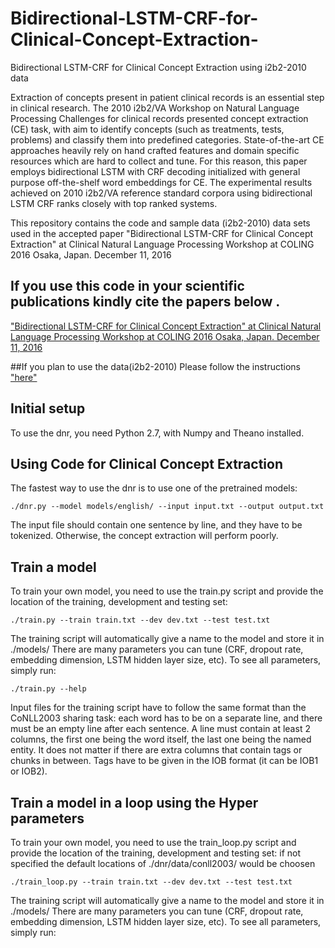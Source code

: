 # Bidirectional-LSTM-CRF-for-Clinical-Concept-Extraction-
Bidirectional LSTM-CRF for Clinical Concept Extraction using i2b2-2010 data

Extraction of concepts present in patient clinical records is an essential step in clinical research.
The 2010 i2b2/VA Workshop on Natural Language Processing Challenges for clinical records
presented concept extraction (CE) task, with aim to identify concepts (such as treatments, tests,
problems) and classify them into predefined categories. State-of-the-art CE approaches heavily
rely on hand crafted features and domain specific resources which are hard to collect and tune.
For this reason, this paper employs bidirectional LSTM with CRF decoding initialized with general
purpose off-the-shelf word embeddings for CE. The experimental results achieved on 2010
i2b2/VA reference standard corpora using bidirectional LSTM CRF ranks closely with top ranked
systems.

This repository contains the code and  sample data (i2b2-2010) data sets used in the accepted paper "Bidirectional LSTM-CRF for Clinical Concept Extraction"  at Clinical Natural Language Processing Workshop at COLING 2016 Osaka, Japan. December 11, 2016
## If you use this code  in your scientific publications  kindly cite the papers below .
["Bidirectional LSTM-CRF for Clinical Concept Extraction"  at Clinical Natural Language Processing Workshop at COLING 2016 Osaka, Japan. December 11, 2016](https://arxiv.org/abs/1609.07585)


##If you plan to use the  data(i2b2-2010) 
Please follow the instructions ["here"](https://www.i2b2.org/NLP/DataSets/Agreement.php)


## Initial setup

To use the dnr, you need Python 2.7, with Numpy and Theano installed.


## Using Code for Clinical Concept Extraction

The fastest way to use the dnr  is to use one of the pretrained models:

```
./dnr.py --model models/english/ --input input.txt --output output.txt
```

The input file should contain one sentence by line, and they have to be tokenized.
Otherwise, the concept extraction  will perform poorly.


## Train a model

To train your own model, you need to use the train.py script and provide the location of the training,
development and testing set:

```
./train.py --train train.txt --dev dev.txt --test test.txt
```

The training script will automatically give a name to the model and store it in ./models/
There are many parameters you can tune (CRF, dropout rate, embedding dimension, LSTM hidden layer size, etc).
To see all parameters, simply run:

```
./train.py --help
```

Input files for the training script have to follow the same format than the CoNLL2003 sharing task:
each word has to be on a separate line, and there must be an empty line after each sentence.
 A line must contain at least 2 columns, the first one being the word itself, the last one being the named entity.
 It does not matter if there are extra columns that contain tags or chunks in between.
 Tags have to be given in the IOB format (it can be IOB1 or IOB2).


## Train a model in a loop using the Hyper parameters

To train your own model, you need to use the train_loop.py script and provide the location of the training,
development and testing set: if not specified the default locations of ./dnr/data/conll2003/ would be choosen

```
./train_loop.py --train train.txt --dev dev.txt --test test.txt
```

The training script will automatically give a name to the model and store it in ./models/
There are many parameters you can tune (CRF, dropout rate, embedding dimension, LSTM hidden layer size, etc).
To see all parameters, simply run:




